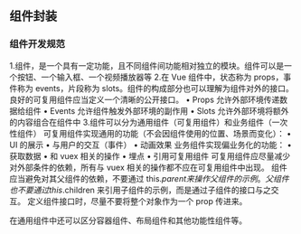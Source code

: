 ## 组件封装

### 组件开发规范

1.组件，是一个具有一定功能，且不同组件间功能相对独立的模块。组件可以是一个按钮、一个输入框、一个视频播放器等
2.在 Vue 组件中，状态称为 props，事件称为 events，片段称为 slots。组件的构成部分也可以理解为组件对外的接口。良好的可复用组件应当定义一个清晰的公开接口。
• Props 允许外部环境传递数据给组件
• Events 允许组件触发外部环境的副作用
• Slots 允许外部环境将额外的内容组合在组件中
3.组件可以分为通用组件（可复用组件）和业务组件（一次性组件）
可复用组件实现通用的功能（不会因组件使用的位置、场景而变化）：
• UI 的展示
• 与用户的交互（事件）
• 动画效果
业务组件实现偏业务化的功能：
• 获取数据
• 和 vuex 相关的操作
• 埋点
• 引用可复用组件
可复用组件应尽量减少对外部条件的依赖，所有与 vuex 相关的操作都不应在可复用组件中出现。
组件应当避免对其父组件的依赖，不要通过 this.$parent 来操作父组件的示例。父组件也不要通过
this.$children 来引用子组件的示例，而是通过子组件的接口与之交互。
定义组件接口时，尽量不要将整个对象作为一个 prop 传进来。

在通用组件中还可以区分容器组件、布局组件和其他功能性组件等。
